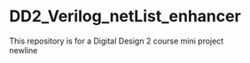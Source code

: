 # DD2_Verilog_netList_enhancer
This repository is for a Digital Design 2 course mini project <br/>
newline
